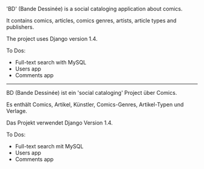'BD' (Bande Dessinée) is a social cataloging application about comics.

It contains comics, articles, comics genres, artists, article types and publishers.

The project uses Django version 1.4.

To Dos:

- Full-text search with MySQL
- Users app
- Comments app

----

BD (Bande Dessinée) ist ein 'social cataloging' Project über Comics.

Es enthält Comics, Artikel, Künstler, Comics-Genres, Artikel-Typen und Verlage.

Das Projekt verwendet Django Version 1.4.

To Dos:

- Full-text search mit MySQL
- Users app
- Comments app
